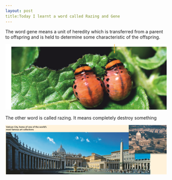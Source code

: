 ```yaml
---
layout: post
title:Today I learnt a word called Razing and Gene
---
```


The word gene means  a unit of heredity which is transferred from a parent to offspring and is held to determine some characteristic of the offspring.

![image-20200521182842337](/images/image-20200521182842337.png)



The other word is called razing. It means completely destroy something

![image-20200521184526642](/images/image-20200521184526642.png)
